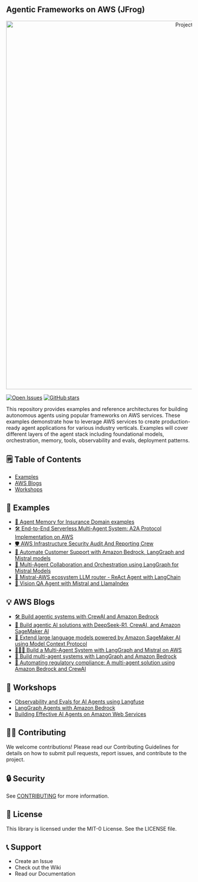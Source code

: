 ## Agentic Frameworks on AWS (JFrog)
<p align="center">
  <img src="docs/agentic-frameworks-on-aws.png" alt="Project banner" width="1000">
</p>

[![Open Issues](https://img.shields.io/github/issues/aws-samples/3P-Agentic-Frameworks)](https://github.com/aws-samples/3P-Agentic-Frameworks/issues)
[![GitHub stars](https://img.shields.io/github/stars/aws-samples/3P-Agentic-Frameworks?style=social&label=Star)](https://github.com/aws-samples/3P-Agentic-Frameworks/stargazers)

This repository provides examples and reference architectures for building autonomous agents using popular frameworks on AWS services. These examples demonstrate how to leverage AWS services to create production-ready agent applications for various industry verticals. Examples will cover different layers of the agent stack including foundational models, orchestration, memory, tools, observability and evals, deployment patterns.

## 🗒️ Table of Contents
- [Examples](#examples)
- [AWS Blogs](#Blogs)
- [Workshops](#Workshops)

## 📑 Examples
- [🧠 Agent Memory for Insurance Domain examples](https://github.com/aws-samples/3P-Agentic-Frameworks/tree/main/mem0/customer-support-agent)
- [🛠️ End-to-End Serverless Multi-Agent System: A2A Protocol Implementation on AWS](https://github.com/aws-samples/3P-Agentic-Frameworks/tree/main/a2a-protocol/a2a-advisory-trading)
- [🛡️ AWS Infrastructure Security Audit And Reporting Crew](https://github.com/aws-samples/3P-Agentic-Frameworks/tree/main/crewai/aws-security-auditor-crew)
- [🤖 Automate Customer Support with Amazon Bedrock, LangGraph and Mistral models](https://github.com/aws-samples/sample-agentic-frameworks-on-aws/tree/main/langgraph/customer_support)
- [🤝 Multi-Agent Collaboration and Orchestration using LangGraph for Mistral Models](https://github.com/aws-samples/3P-Agentic-Frameworks/blob/main/langgraph/Multi_Agent_LangGraph_Mistral.ipynb)
- [🔀 Mistral-AWS ecosystem LLM router - ReAct Agent with LangChain](https://github.com/aws-samples/3P-Agentic-Frameworks/blob/main/langgraph/Mistral-AWS-ecosystem-LLM-router.ipynb)
- [👀 Vision QA Agent with Mistral and LlamaIndex](https://github.com/aws-samples/3P-Agentic-Frameworks/blob/main/llamaindex/Vision_QA_Agent_with_Mistral_and_LlamaIndex.ipynb)


## 💡 AWS Blogs 
- [🛠️ Build agentic systems with CrewAI and Amazon Bedrock](https://aws.amazon.com/blogs/machine-learning/build-agentic-systems-with-crewai-and-amazon-bedrock/)
- [🤖 Build agentic AI solutions with DeepSeek-R1, CrewAI, and Amazon SageMaker AI](https://aws.amazon.com/blogs/machine-learning/build-agentic-ai-solutions-with-deepseek-r1-crewai-and-amazon-sagemaker-ai/)
- [🔌 Extend large language models powered by Amazon SageMaker AI using Model Context Protocol](https://aws.amazon.com/blogs/machine-learning/extend-large-language-models-powered-by-amazon-sagemaker-ai-using-model-context-protocol/)
- [🧑‍🤝‍🧑 Build a Multi-Agent System with LangGraph and Mistral on AWS](https://aws.amazon.com/blogs/machine-learning/build-a-multi-agent-system-with-langgraph-and-mistral-on-aws/)
- [🤝 Build multi-agent systems with LangGraph and Amazon Bedrock](https://aws.amazon.com/blogs/machine-learning/build-multi-agent-systems-with-langgraph-and-amazon-bedrock/)
- [📜 Automating regulatory compliance: A multi-agent solution using Amazon Bedrock and CrewAI](https://aws.amazon.com/blogs/machine-learning/automating-regulatory-compliance-a-multi-agent-solution-using-amazon-bedrock-and-crewai/)

## 💼 Workshops
- [Observability and Evals for AI Agents using Langfuse](https://catalog.us-east-1.prod.workshops.aws/workshops/044ae389-0aa4-4c30-8caa-dd44cd1caf40/en-US)
- [LangGraph Agents with Amazon Bedrock](https://github.com/aws-samples/langgraph-agents-with-amazon-bedrock)
- [Building Effective AI Agents on Amazon Web Services](https://catalog.workshops.aws/building-effective-ai-agents-on-aws/en-US)

## 🙌🏼 Contributing
We welcome contributions! Please read our Contributing Guidelines for details on how to submit pull requests, report issues, and contribute to the project.

## 🔒 Security

See [CONTRIBUTING](CONTRIBUTING.md#security-issue-notifications) for more information.

## 📄 License

This library is licensed under the MIT-0 License. See the LICENSE file.

## 📞 Support

- Create an Issue
- Check out the Wiki
- Read our Documentation
